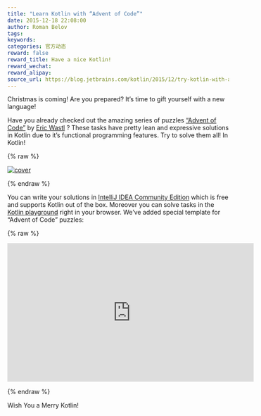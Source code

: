 ```yaml
---
title: "Learn Kotlin with “Advent of Code”"
date: 2015-12-18 22:08:00
author: Roman Belov
tags:
keywords:
categories: 官方动态
reward: false
reward_title: Have a nice Kotlin!
reward_wechat:
reward_alipay:
source_url: https://blog.jetbrains.com/kotlin/2015/12/try-kotlin-with-advent-of-code/
---
```


Christmas is coming! Are you prepared? It’s time to gift yourself with a new language!<br/>

Have you already checked out the amazing series of puzzles [“Advent of Code”](http://www.adventofcode.com) by [Eric Wastl](http://was.tl/) ? These tasks have pretty lean and expressive solutions in Kotlin due to it’s functional programming features.
Try to solve them all! In Kotlin!

{% raw %}
<p><a href="https://i1.wp.com/blog.jetbrains.com/kotlin/files/2015/12/cover.png"><img alt="cover" class="alignnone size-full wp-image-3312" data-recalc-dims="1" src="https://i1.wp.com/blog.jetbrains.com/kotlin/files/2015/12/cover.png?resize=640%2C320&amp;ssl=1"/></a></p>
{% endraw %}

You can write your solutions in [IntelliJ IDEA Community Edition](https://www.jetbrains.com/idea/download/) which is free and supports Kotlin out of the box.
Moreover you can solve tasks in the [Kotlin playground](http://try.kotlinlang.org) right in your browser. We’ve added special template for “Advent of Code” puzzles:

{% raw %}
<p><iframe allowfullscreen="" frameborder="0" height="315" src="https://www.youtube.com/embed/1UkJ7CNzhNk" width="560"></iframe></p>
{% endraw %}

Wish You a Merry Kotlin!
